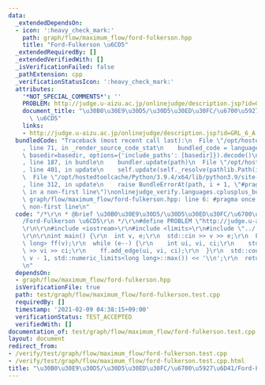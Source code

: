 ```yaml
---
data:
  _extendedDependsOn:
  - icon: ':heavy_check_mark:'
    path: graph/flow/maximum_flow/ford-fulkerson.hpp
    title: "Ford-Fulkerson \u6CD5"
  _extendedRequiredBy: []
  _extendedVerifiedWith: []
  _isVerificationFailed: false
  _pathExtension: cpp
  _verificationStatusIcon: ':heavy_check_mark:'
  attributes:
    '*NOT_SPECIAL_COMMENTS*': ''
    PROBLEM: http://judge.u-aizu.ac.jp/onlinejudge/description.jsp?id=GRL_6_A
    document_title: "\u30B0\u30E9\u30D5/\u30D5\u30ED\u30FC/\u6700\u5927\u6D41/Ford-Fulkerson\
      \ \u6CD5"
    links:
    - http://judge.u-aizu.ac.jp/onlinejudge/description.jsp?id=GRL_6_A
  bundledCode: "Traceback (most recent call last):\n  File \"/opt/hostedtoolcache/Python/3.9.4/x64/lib/python3.9/site-packages/onlinejudge_verify/documentation/build.py\"\
    , line 71, in _render_source_code_stat\n    bundled_code = language.bundle(stat.path,\
    \ basedir=basedir, options={'include_paths': [basedir]}).decode()\n  File \"/opt/hostedtoolcache/Python/3.9.4/x64/lib/python3.9/site-packages/onlinejudge_verify/languages/cplusplus.py\"\
    , line 187, in bundle\n    bundler.update(path)\n  File \"/opt/hostedtoolcache/Python/3.9.4/x64/lib/python3.9/site-packages/onlinejudge_verify/languages/cplusplus_bundle.py\"\
    , line 401, in update\n    self.update(self._resolve(pathlib.Path(included), included_from=path))\n\
    \  File \"/opt/hostedtoolcache/Python/3.9.4/x64/lib/python3.9/site-packages/onlinejudge_verify/languages/cplusplus_bundle.py\"\
    , line 312, in update\n    raise BundleErrorAt(path, i + 1, \"#pragma once found\
    \ in a non-first line\")\nonlinejudge_verify.languages.cplusplus_bundle.BundleErrorAt:\
    \ graph/flow/maximum_flow/ford-fulkerson.hpp: line 6: #pragma once found in a\
    \ non-first line\n"
  code: "/*\r\n * @brief \u30B0\u30E9\u30D5/\u30D5\u30ED\u30FC/\u6700\u5927\u6D41\
    /Ford-Fulkerson \u6CD5\r\n */\r\n#define PROBLEM \"http://judge.u-aizu.ac.jp/onlinejudge/description.jsp?id=GRL_6_A\"\
    \r\n\r\n#include <iostream>\r\n#include <limits>\r\n#include \"../../../../graph/flow/maximum_flow/ford-fulkerson.hpp\"\
    \r\n\r\nint main() {\r\n  int v, e;\r\n  std::cin >> v >> e;\r\n  FordFulkerson<long\
    \ long> ff(v);\r\n  while (e--) {\r\n    int ui, vi, ci;\r\n    std::cin >> ui\
    \ >> vi >> ci;\r\n    ff.add_edge(ui, vi, ci);\r\n  }\r\n  std::cout << ff.maximum_flow(0,\
    \ v - 1, std::numeric_limits<long long>::max()) << '\\n';\r\n  return 0;\r\n}\r\
    \n"
  dependsOn:
  - graph/flow/maximum_flow/ford-fulkerson.hpp
  isVerificationFile: true
  path: test/graph/flow/maximum_flow/ford-fulkerson.test.cpp
  requiredBy: []
  timestamp: '2021-02-09 04:38:15+09:00'
  verificationStatus: TEST_ACCEPTED
  verifiedWith: []
documentation_of: test/graph/flow/maximum_flow/ford-fulkerson.test.cpp
layout: document
redirect_from:
- /verify/test/graph/flow/maximum_flow/ford-fulkerson.test.cpp
- /verify/test/graph/flow/maximum_flow/ford-fulkerson.test.cpp.html
title: "\u30B0\u30E9\u30D5/\u30D5\u30ED\u30FC/\u6700\u5927\u6D41/Ford-Fulkerson \u6CD5"
---
```

